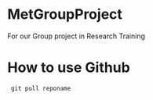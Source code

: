 # MetGroupProject
For our Group project in Research Training
# How to use Github

<code> git pull reponame </code>
